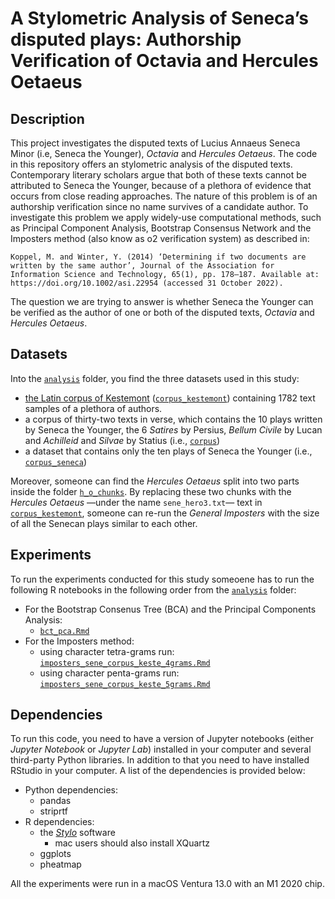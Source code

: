 # A Stylometric Analysis of Seneca’s disputed plays: Authorship Verification of Octavia and Hercules Oetaeus

## Description
This project investigates the disputed texts of Lucius Annaeus Seneca Minor (i.e, Seneca the Younger), *Octavia* and *Hercules Oetaeus*.
The code in this repository offers an stylometric analysis of the disputed texts. Contemporary literary scholars argue that both of these texts cannot be attributed to Seneca the Younger, because of a plethora of evidence that occurs from close reading approaches.
The nature of this problem is of an authorship verification since no name survives of a candidate author. To investigate this problem we apply widely-use computational methods, such as Principal Component Analysis, Bootstrap Consensus Network and the Imposters method (also know as o2 verification system) as described in:
```
Koppel, M. and Winter, Y. (2014) ‘Determining if two documents are written by the same author’, Journal of the Association for Information Science and Technology, 65(1), pp. 178–187. Available at: https://doi.org/10.1002/asi.22954 (accessed 31 October 2022).
```

The question we are trying to answer is whether Seneca the Younger can be verified as the author of one or both of the disputed texts, *Octavia* and *Hercules Oetaeus*.

## Datasets
Into the [`analysis`](analysis/) folder, you find the three datasets used in this study:
- [the Latin corpus of Kestemont](https://github.com/mikekestemont/ruzicka) ([`corpus_kestemont`](analysis/corpus_kestemont)) containing 1782 text samples of a plethora of authors.
- a corpus of thirty-two texts in verse, which contains the 10 plays written by Seneca the Younger, the 6 *Satires* by Persius, *Bellum Civile* by Lucan and *Achilleid* and *Silvae* by Statius (i.e., [`corpus`](analysis/corpus))
- a dataset that contains only the ten plays of Seneca the Younger (i.e., [`corpus_seneca`](analysis/corpus_seneca))

Moreover, someone can find the *Hercules Oetaeus* split into two parts inside the folder [`h_o_chunks`](analysis/h_o_chuncks). By replacing these two chunks with the *Hercules Oetaeus* —under the name `sene_hero3.txt`— text in [`corpus_kestemont`](analysis/corpus_kestemont), someone can re-run the *General Imposters* with the size of all the Senecan plays similar to each other.

## Experiments
To run the experiments conducted for this study someoene has to run the following R notebooks in the following order from the [`analysis`](analysis/) folder:
+ For the Bootstrap Consenus Tree (BCA) and the Principal Components Analysis:
    - [`bct_pca.Rmd`](analysis/bct_pca.Rmd)
+ For the Imposters method:
    - using character tetra-grams run: [`imposters_sene_corpus_keste_4grams.Rmd`](analysis/imposters_sene_corpus_keste_4grams.Rmd)
    - using character penta-grams run: [`imposters_sene_corpus_keste_5grams.Rmd`](analysis/imposters_sene_corpus_keste_5grams.Rmd)

## Dependencies
To run this code, you need to have a version of Jupyter notebooks (either *Jupyter Notebook* or *Jupyter Lab*) installed in your computer and several third-party Python libraries. In addition to that you need to have installed RStudio in your computer.
A list of the dependencies is provided below:
+ Python dependencies:
    - pandas
    - striprtf
+ R dependencies:
    - the [*Stylo*](https://github.com/computationalstylistics/stylo) software
      + mac users should also install XQuartz
    - ggplots
    - pheatmap


All the experiments were run in a macOS Ventura 13.0 with an M1 2020 chip.
